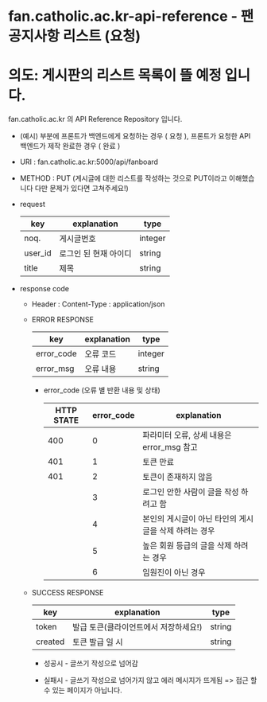 # fan.catholic.ac.kr-api-reference - 팬 공지사항 리스트 (요청)
# 의도: 게시판의 리스트 목록이 뜰 예정 입니다.

fan.catholic.ac.kr 의 API Reference Repository 입니다.

- (예시) 부분에 프론트가 백엔드에게 요청하는 경우 ( 요청 ), 프론트가 요청한 API 백엔드가 제작 완료한 경우 ( 완료 )
- URI : fan.catholic.ac.kr:5000/api/fanboard
- METHOD : PUT (게시글에 대한 리스트를 작성하는 것으로 PUT이라고 이해했습니다 다만 문제가 있다면 고쳐주세요!)

- request

    | key | explanation | type |
    |--- |--- |--- |
    | noq. | 게시글번호 | integer |
    | user_id | 로그인 된 현재 아이디 | string |
     | title | 제목 | string |

- response code
    - Header :
        Content-Type : application/json
    - ERROR RESPONSE
    
        |    key   | explanation |   type  |
        | -------- | ----------- |-------- |
        |error_code| 오류 코드     | integer | 
        |error_msg | 오류 내용  | string  |
        
        - error_code (오류 별 반환 내용 및 상태)
        
            | HTTP STATE | error_code | explanation |
            |----------- | ---------- | ----------- |
            | 400 |0| 파라미터 오류, 상세 내용은 error_msg 참고 |
            | 401 |1| 토큰 만료 | 아이디에 특수문자 존재 등|
            | 401 |2| 토큰이 존재하지 않음|
            | |3| 로그인 안한 사람이 글을 작성 하려고 함|
            | |4| 본인의 게시글이 아닌 타인의 게시글을 삭제 하려는 경우|
            | |5| 높은 회원 등급의 글을 삭제 하려는 경우|
            | |6| 임원진이 아닌 경우|
   
    - SUCCESS RESPONSE
    
        | key | explanation | type |
        |--- |--- |--- |
        | token | 발급 토큰(클라이언트에서 저장하세요!) | string |
        | created | 토큰 발급 일 시 | string |
        
        - 성공시 - 글쓰기 작성으로 넘어감
        
        - 실패시 - 글쓰기 작성으로 넘어가지 않고
        에러 메시지가 뜨게됨 => 접근 할 수 있는 페이지가 아닙니다.

